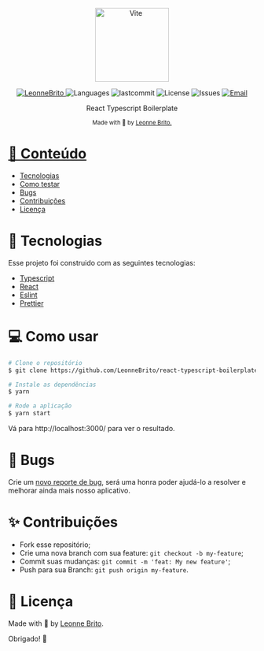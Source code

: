 <p align="center">
   <img src="https://vitejs.dev/logo-with-shadow.png" alt="Vite" width="150"/>
</p>

<p align="center">	
   <a href="https://www.linkedin.com/in/leonne-sousa-brito/">
      <img alt="LeonneBrito" src="https://img.shields.io/badge/-LeonneBrito-5965e0?style=flat&logo=Linkedin&logoColor=white" />
   </a>
  <img alt="Languages" src="https://img.shields.io/github/languages/count/LeonneBrito/react-typescript-boilerplate?color=%235963C5" />
  <img alt="lastcommit" src="https://img.shields.io/github/last-commit/LeonneBrito/react-typescript-boilerplate?color=%235761C3" />
  <img alt="License" src="https://img.shields.io/github/license/LeonneBrito/react-typescript-boilerplate?color=%235E69D7" />
  <img alt="Issues" src="https://img.shields.io/github/issues/LeonneBrito/react-typescript-boilerplate?color=%235965E0">
  <a href="mailto:contato@leonnebrito.com.br">
   <img alt="Email" src="https://img.shields.io/badge/-contato%40leonnebrito.com.br-%23525DCB" />
  </a>
</p>

<p align="center">
  React Typescript Boilerplate
</p>

<div align="center">
  <sub> Made with 💖 by
    <a href="https://github.com/LeonneBrito">Leonne Brito.
  </sub>
</div>

# 📌 Conteúdo

- [Tecnologias](#rocket-technologies)
- [Como testar](#computer-how-to-run)
- [Bugs](#bug-issues)
- [Contribuições](#sparkles-issues)
- [Licença](#page_facing_up-license)

# :rocket: Tecnologias

Esse projeto foi construido com as seguintes tecnologias:

- [Typescript](https://www.typescriptlang.org/)
- [React](https://reactjs.org/)
- [Eslint](https://eslint.org/)
- [Prettier](https://prettier.io/)

# :computer: Como usar

```bash
# Clone o repositório
$ git clone https://github.com/LeonneBrito/react-typescript-boilerplate.git
```

```bash
# Instale as dependências
$ yarn

# Rode a aplicação
$ yarn start
```

Vá para http://localhost:3000/ para ver o resultado.

# :bug: Bugs

Crie um <a href="https://github.com/LeonneBrito/react-typescript-boilerplate/issues">novo reporte de bug</a>, será uma honra poder ajudá-lo a resolver e melhorar ainda mais nosso aplicativo.

# :sparkles: Contribuições

- Fork esse repositório;
- Crie uma nova branch com sua feature: `git checkout -b my-feature`;
- Commit suas mudanças: `git commit -m 'feat: My new feature'`;
- Push para sua Branch: `git push origin my-feature`.

# :page_facing_up: Licença

Made with 💖 by [Leonne Brito](https://www.linkedin.com/in/leonne-sousa-brito/).

Obrigado! 🌠